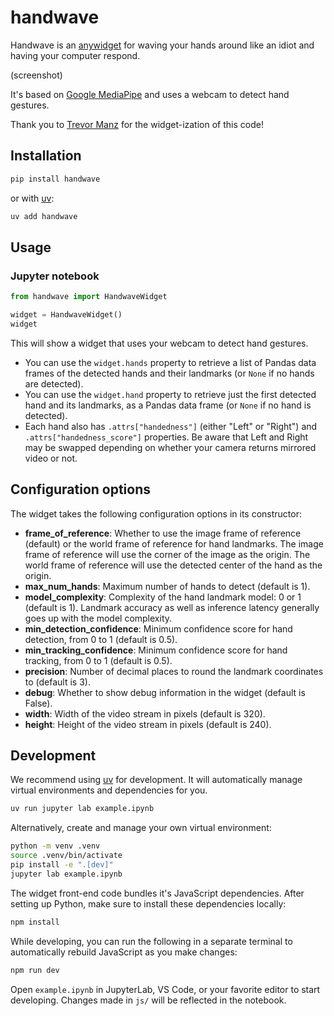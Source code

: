 # handwave

Handwave is an [anywidget](https://anywidget.org/) for waving your hands around like an idiot and having your computer respond.

(screenshot)

It's based on [Google MediaPipe](https://ai.google.dev/edge/mediapipe/solutions/guide) and uses a webcam to detect hand gestures.

Thank you to [Trevor Manz](https://trevorma.nz/) for the widget-ization of this code!

## Installation

```sh
pip install handwave
```

or with [uv](https://github.com/astral-sh/uv):

```sh
uv add handwave
```

## Usage

### Jupyter notebook

```python
from handwave import HandwaveWidget

widget = HandwaveWidget()
widget
```

This will show a widget that uses your webcam to detect hand gestures.

- You can use the `widget.hands` property to retrieve a list of Pandas data frames of the detected hands and their landmarks (or `None` if no hands are detected).
- You can use the `widget.hand` property to retrieve just the first detected hand and its landmarks, as a Pandas data frame (or `None` if no hand is detected).
- Each hand also has `.attrs["handedness"]` (either "Left" or "Right") and `.attrs["handedness_score"]` properties. Be aware that Left and Right may be swapped depending on whether your camera returns mirrored video or not.

## Configuration options

The widget takes the following configuration options in its constructor:

- **frame_of_reference**: Whether to use the image frame of reference (default) or the world frame of reference for hand landmarks. The image frame of reference will use the corner of the image as the origin. The world frame of reference will use the detected center of the hand as the origin.
- **max_num_hands**: Maximum number of hands to detect (default is 1).
- **model_complexity**: Complexity of the hand landmark model: 0 or 1 (default is 1). Landmark accuracy as well as inference latency generally goes up with the model complexity.
- **min_detection_confidence**: Minimum confidence score for hand detection, from 0 to 1 (default is 0.5).
- **min_tracking_confidence**: Minimum confidence score for hand tracking, from 0 to 1 (default is 0.5).
- **precision**: Number of decimal places to round the landmark coordinates to (default is 3).
- **debug**: Whether to show debug information in the widget (default is False).
- **width**: Width of the video stream in pixels (default is 320).
- **height**: Height of the video stream in pixels (default is 240).

## Development

We recommend using [uv](https://github.com/astral-sh/uv) for development.
It will automatically manage virtual environments and dependencies for you.

```sh
uv run jupyter lab example.ipynb
```

Alternatively, create and manage your own virtual environment:

```sh
python -m venv .venv
source .venv/bin/activate
pip install -e ".[dev]"
jupyter lab example.ipynb
```

The widget front-end code bundles it's JavaScript dependencies. After setting up Python,
make sure to install these dependencies locally:

```sh
npm install
```

While developing, you can run the following in a separate terminal to automatically
rebuild JavaScript as you make changes:

```sh
npm run dev
```

Open `example.ipynb` in JupyterLab, VS Code, or your favorite editor
to start developing. Changes made in `js/` will be reflected
in the notebook.
